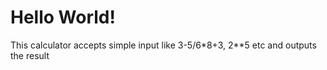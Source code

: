 # Hello World!

This calculator accepts simple input like 3-5/6*8+3, 2**5 etc and outputs the result